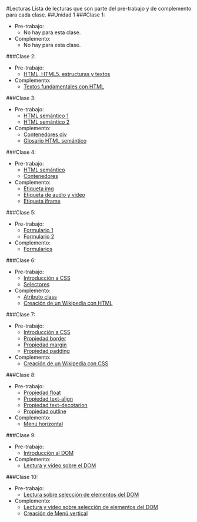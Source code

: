 #Lecturas
Lista de lecturas que son parte del pre-trabajo y de complemento para cada clase.
##Unidad 1
###Clase 1:
* Pre-trabajo:
  * No hay para esta clase.
* Complemento:
  * No hay para esta clase.


###Clase 2:
* Pre-trabajo:
  * [HTML, HTML5, estructuras y textos](https://curriculum.laboratoria.la/es/topics/html/02-html5/01-markup)
* Complemento:
  * [Textos fundamentales con HTML](https://developer.mozilla.org/en-US/docs/Learn/HTML/Introduction_to_HTML/HTML_text_fundamentals)

###Clase 3:
* Pre-trabajo:
  * [HTML semántico 1](https://curriculum.laboratoria.la/es/topics/html/02-html5/02-semantic-html)
  * [HTML semántico 2](https://developer.mozilla.org/es/docs/Learn/HTML/Introduction_to_HTML/Document_and_website_structure)
* Complemento:
  * [Contenedores div](https://developer.mozilla.org/en-US/docs/Web/HTML/Element/div)
  * [Glosario HTML semántico](https://developer.mozilla.org/en-US/docs/Glossary/Semantics#semantics_in_html)

###Clase 4:
* Pre-trabajo:
  * [HTML semántico](https://developer.mozilla.org/en-US/docs/Glossary/Semantics#semantics_in_html)
  * [Contenedores](https://developer.mozilla.org/en-US/docs/Web/HTML/Element/div)
* Complemento:
  * [Etiqueta img](https://developer.mozilla.org/es/docs/Web/HTML/Element/img)
  * [Etiqueta de audio y video](https://developer.mozilla.org/en-US/docs/Learn/HTML/Multimedia_and_embedding/Video_and_audio_content)
  * [Etiqueta iframe](https://developer.mozilla.org/es/docs/Web/HTML/Element/iframe)

###Clase 5:
* Pre-trabajo:
  * [Formulario 1](https://curriculum.laboratoria.la/es/topics/html/02-html5/03-forms)
  * [Formulario 2](https://developer.mozilla.org/es/docs/Web/HTML/Element/form)
* Complemento:
  * [Formularios](https://www.w3schools.com/html/html_forms.asp)

###Clase 6:
* Pre-trabajo:
  * [Introducción a CSS](https://curriculum.laboratoria.la/es/topics/css/01-css/01-intro-css)
  * [Selectores](https://developer.mozilla.org/es/docs/Web/CSS/CSS_Selectors)
* Complemento:
  * [Atributo class](https://developer.mozilla.org/es/docs/Web/HTML/Global_attributes/class)
  * [Creación de un Wikipedia con HTML](https://www.youtube.com/watch?v=9w5ITAr2hlQ)

###Clase 7:
* Pre-trabajo:
  * [Introducción a CSS](https://curriculum.laboratoria.la/es/topics/css/01-css/01-intro-css)
  * [Propiedad border](https://developer.mozilla.org/es/docs/Web/CSS/border)
  * [Propiedad margin](https://www.w3schools.com/css/css_margin.asp)
  * [Propiedad padding](https://www.w3schools.com/css/css_padding.asp)
* Complemento:
  * [Creación de un Wikipedia con CSS](https://www.youtube.com/watch?v=RBeCotNZUq4)

###Clase 8:
* Pre-trabajo:
  * [Propiedad float](https://www.w3schools.com/css/css_float.asp)
  * [Propiedad text-align](https://www.w3schools.com/cssref/pr_text_text-align.ASP)
  * [Propiedad text-decotarion](https://www.w3schools.com/cssref/pr_text_text-decoration.asp)
  * [Propiedad outline](https://www.w3schools.com/css/css_outline.asp)
* Complemento:
  * [Menú horizontal](https://www.youtube.com/watch?v=RSc3houasjA)

###Clase 9:
* Pre-trabajo:
  * [Introducción al DOM](https://developer.mozilla.org/es/docs/Web/API/Document_Object_Model/Introduction#.c2.bfqu.c3.a9_es_el_dom.3f)
* Complemento:
  * [Lectura y video sobre el DOM](https://curriculum.laboratoria.la/es/topics/browser/02-dom/01-dom)

###Clase 10:
* Pre-trabajo:
  * [Lectura sobre selección de elementos del DOM](https://curriculum.laboratoria.la/es/topics/browser/02-dom/03-1-dom-methods-selection)
* Complemento:
  * [Lectura y video sobre selección de elementos del DOM](https://curriculum.laboratoria.la/es/topics/browser/02-dom/03-1-dom-methods-selection)
  * [Creación de Menú vertical](https://www.youtube.com/watch?v=tk6DAx5Crn4)












